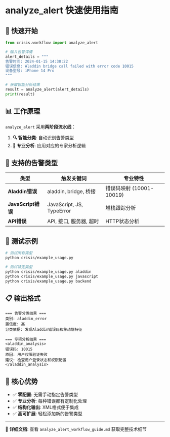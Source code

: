 # analyze_alert 快速使用指南

## 🚀 快速开始

```python
from crisis.workflow import analyze_alert

# 输入告警详情
alert_details = """
告警时间: 2024-01-15 14:30:22
错误信息: Aladdin bridge call failed with error code 10015
设备型号: iPhone 14 Pro
"""

# 获取智能分析结果
result = analyze_alert(alert_details)
print(result)
```

## 📊 工作原理

`analyze_alert` 采用**两阶段流水线**：

1. **🔍 智能分类**: 自动识别告警类型
2. **🔧 专业分析**: 应用对应的专家分析逻辑

## 🎯 支持的告警类型

| 类型 | 触发关键词 | 专业特性 |
|------|------------|----------|
| **Aladdin错误** | aladdin, bridge, 桥接 | 错误码映射 (10001-10019) |
| **JavaScript错误** | JavaScript, JS, TypeError | 堆栈跟踪分析 |
| **API错误** | API, 接口, 服务器, 超时 | HTTP状态分析 |

## 📝 测试示例

```bash
# 测试所有类型
python crisis/example_usage.py

# 测试特定类型  
python crisis/example_usage.py aladdin
python crisis/example_usage.py javascript
python crisis/example_usage.py backend
```

## 📋 输出格式

```
=== 告警分类结果 ===
类别: aladdin_error
置信度: 高
分类依据: 发现Aladdin错误码和移动端特征

=== 专项分析结果 ===
<aladdin_analysis>
错误码: 10015
原因: 用户权限验证失败
建议: 检查用户登录状态和权限配置
</aladdin_analysis>
```

## 🔧 核心优势

- ✅ **零配置**: 无需手动指定告警类型
- ✅ **专业分析**: 每种错误都有定制化处理
- ✅ **结构化输出**: XML格式便于集成
- ✅ **高可扩展**: 轻松添加新的告警类型

---

📖 **详细文档**: 查看 `analyze_alert_workflow_guide.md` 获取完整技术细节 